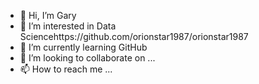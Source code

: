 - 👋 Hi, I’m Gary
- 👀 I’m interested in Data Sciencehttps://github.com/orionstar1987/orionstar1987
- 🌱 I’m currently learning GitHub
- 💞️ I’m looking to collaborate on ...
- 📫 How to reach me ...

<!---
orionstar1987/orionstar1987 is a ✨ special ✨ repository because its `README.md` (this file) appears on your GitHub profile.
You can click the Preview link to take a look at your changes.
--->
